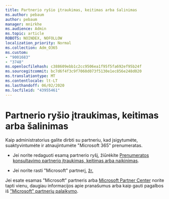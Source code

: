 ```yaml
---
title: Partnerio ryšio įtraukimas, keitimas arba šalinimas
ms.author: pebaum
author: pebaum
manager: mnirkhe
ms.audience: Admin
ms.topic: article
ROBOTS: NOINDEX, NOFOLLOW
localization_priority: Normal
ms.collection: Adm_O365
ms.custom:
- "9001683"
- "3748"
ms.openlocfilehash: c388609ebb1c2cc9506ea1f95f5fa692ef95b24f
ms.sourcegitcommit: bc7d6f4f3c9f7060d073f5130e1ec856e248d020
ms.translationtype: MT
ms.contentlocale: lt-LT
ms.lasthandoff: 06/02/2020
ms.locfileid: "43955461"
---
```

# <a name="add-change-or-remove-a-partner-relationship"></a>Partnerio ryšio įtraukimas, keitimas arba šalinimas

Kaip administratorius galite dirbti su partneriu, kad įsigytumėte, suaktyvintumėte ir atnaujintumėte "Microsoft 365" prenumeratas. 

- Jei norite redaguoti esamą partnerio ryšį, žiūrėkite [Prenumeratos konsultavimo partnerio įtraukimas, keitimas arba naikinimas](https://docs.microsoft.com/microsoft-365/admin/misc/add-partner?view=o365-worldwide).

- Jei norite rasti "Microsoft" partnerį, [žr.](https://docs.microsoft.com/microsoft-365/admin/manage/find-your-partner-or-reseller?view=o365-worldwide)

Jei esate esamas "Microsoft" partneris arba [Microsoft Partner Center](https://support.microsoft.com/help/4499930/partner-center-overview) norite tapti vienu, daugiau informacijos apie pranašumus arba kaip gauti pagalbos iš ["Microsoft" partnerių palaikymo](https://aka.ms/partnersupport).

